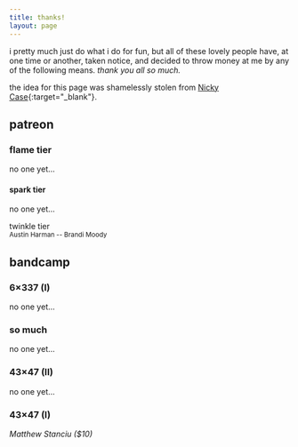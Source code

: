 ```yaml
---
title: thanks!
layout: page
---
```


i pretty much just do what i do for fun, but all of these lovely people have, at one time or another, taken notice, and decided to throw money at me by any of the following means. *thank you all so much.*

the idea for this page was shamelessly stolen from [Nicky Case](https://ncase.me){:target="_blank"}.

## patreon

### flame tier
no one yet...

#### spark tier
no one yet...

twinkle tier\
<small>Austin Harman -- Brandi Moody</small>

## bandcamp

### 6&times;337 (I)
no one yet...

### so much
no one yet...

### 43&times;47 (II)
no one yet...

### 43&times;47 (I)
*Matthew Stanciu ($10)*
